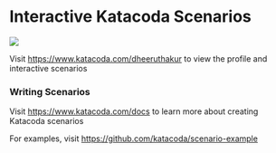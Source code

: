 # Interactive Katacoda Scenarios

[![](http://shields.katacoda.com/katacoda/dheeruthakur/count.svg)](https://www.katacoda.com/dheeruthakur "Get your profile on Katacoda.com")

Visit https://www.katacoda.com/dheeruthakur to view the profile and interactive scenarios

### Writing Scenarios
Visit https://www.katacoda.com/docs to learn more about creating Katacoda scenarios

For examples, visit https://github.com/katacoda/scenario-example
